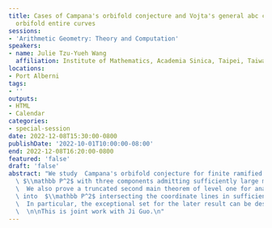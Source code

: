 ```yaml
---
title: Cases of Campana's orbifold conjecture and Vojta's general abc conjecture for
  orbifold entire curves
sessions:
- 'Arithmetic Geometry: Theory and Computation'
speakers:
- name: Julie Tzu-Yueh Wang
  affiliation: Institute of Mathematics, Academia Sinica, Taipei, Taiwan
locations:
- Port Alberni
tags:
- ''
outputs:
- HTML
- Calendar
categories:
- special-session
date: 2022-12-08T15:30:00-0800
publishDate: '2022-10-01T10:00:00-08:00'
end: 2022-12-08T16:20:00-0800
featured: 'false'
draft: 'false'
abstract: "We study  Campana's orbifold conjecture for finite ramified covers of \
  \ $\\mathbb P^2$ with three components admitting sufficiently large multiplicities.\
  \  We also prove a truncated second main theorem of level one for analytic maps\
  \ into  $\\mathbb P^2$ intersecting the coordinate lines in sufficiently high multiplicities.\
  \  In particular, the exceptional set for the later result can be described explicitly.\
  \  \n\nThis is joint work with Ji Guo.\n"
---
```

